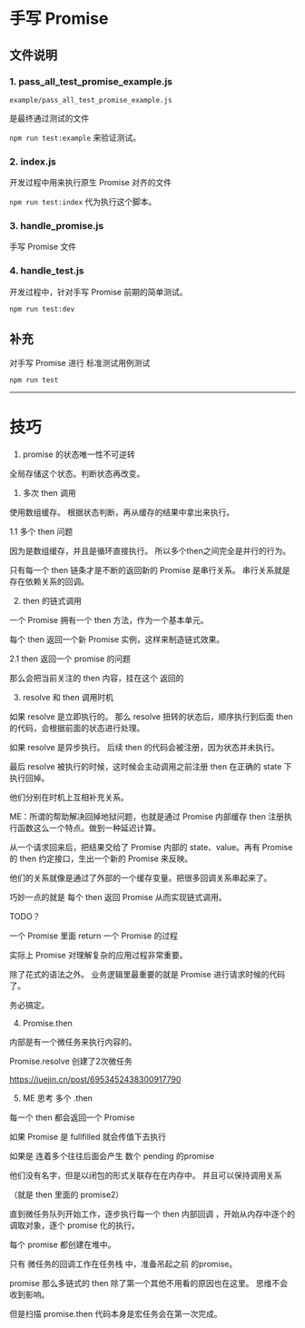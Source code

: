 # 手写 Promise


## 文件说明

### 1. pass_all_test_promise_example.js

`example/pass_all_test_promise_example.js`

是最终通过测试的文件

`npm run test:example` 来验证测试。


### 2. index.js

开发过程中用来执行原生 Promise 对齐的文件

`npm run test:index` 代为执行这个脚本。

### 3. handle_promise.js

手写 Promise 文件

### 4. handle_test.js

开发过程中，针对手写 Promise 前期的简单测试。

`npm run test:dev`

## 补充

对手写 Promise 进行 标准测试用例测试

`npm run test`


----

# 技巧

1. promise 的状态唯一性不可逆转

全局存储这个状态。判断状态再改变。

1. 多次 then 调用

使用数组缓存。
根据状态判断，再从缓存的结果中拿出来执行。

1.1 多个 then 问题

因为是数组缓存，并且是循环直接执行。
所以多个then之间完全是并行的行为。

只有每一个 then 链条才是不断的返回新的 Promise 是串行关系。
串行关系就是存在依赖关系的回调。


2. then 的链式调用

一个 Promise 拥有一个 then 方法，作为一个基本单元。

每个 then 返回一个新 Promise 实例，这样来制造链式效果。


2.1 then 返回一个 promise 的问题

那么会把当前关注的 then 内容，挂在这个 返回的

3. resolve 和 then 调用时机

如果 resolve 是立即执行的。
那么 resolve 扭转的状态后，顺序执行到后面 then 的代码，会根据前面的状态进行处理。


如果 resolve 是异步执行。
后续 then 的代码会被注册，因为状态并未执行。

最后 resolve 被执行的时候，这时候会主动调用之前注册 then 在正确的 state 下执行回掉。

他们分别在时机上互相补充关系。


ME：所谓的帮助解决回掉地狱问题，也就是通过 Promise 内部缓存 then 注册执行函数这么一个特点。做到一种延迟计算。

从一个请求回来后，把结果交给了 Promise 内部的 state、value。再有 Promise 的 then 约定接口，生出一个新的 Promise 来反映。

他们的关系就像是通过了外部的一个缓存变量。把很多回调关系串起来了。

巧妙一点的就是 每个 then 返回 Promise 从而实现链式调用。

TODO？

一个 Promise 里面 return 一个 Promise 的过程

实际上 Promise 对理解复杂的应用过程非常重要。

除了花式的语法之外。
业务逻辑里最重要的就是 Promise 进行请求时候的代码了。

务必搞定。


4. Promise.then

内部是有一个微任务来执行内容的。

Promise.resolve 创建了2次微任务

https://juejin.cn/post/6953452438300917790


5. ME 思考 多个 .then

每一个 then 都会返回一个 Promise

如果 Promise 是 fullfilled 就会传值下去执行

如果是 连着多个往往后面会产生 数个 pending 的promise

他们没有名字，但是以闭包的形式关联存在在内存中。
并且可以保持调用关系

（就是 then 里面的 promise2）

直到微任务队列开始工作，逐步执行每一个 then 内部回调 ，开始从内存中逐个的调取对象，逐个 promise 化的执行。

每个 promise 都创建在堆中。

只有 微任务的回调工作在任务栈 中，准备吊起之前 的promise。

promise 那么多链式的 then 除了第一个其他不用看的原因也在这里。
思维不会收到影响。

但是扫描 promise.then 代码本身是宏任务会在第一次完成。
